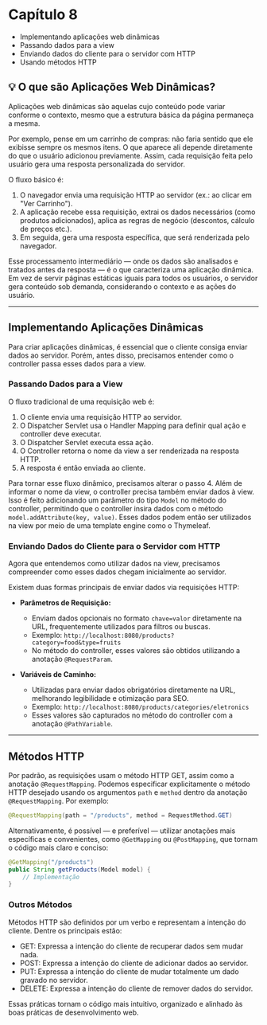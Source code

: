 # Capítulo 8

* Implementando aplicações web dinâmicas
* Passando dados para a view
* Enviando dados do cliente para o servidor com HTTP
* Usando métodos HTTP

## 💡 O que são Aplicações Web Dinâmicas?

Aplicações web dinâmicas são aquelas cujo conteúdo pode variar conforme o contexto, mesmo que a estrutura básica da página permaneça a mesma.

Por exemplo, pense em um carrinho de compras: não faria sentido que ele exibisse sempre os mesmos itens. O que aparece ali depende diretamente do que o usuário adicionou previamente. Assim, cada requisição feita pelo usuário gera uma resposta personalizada do servidor.

O fluxo básico é:

1. O navegador envia uma requisição HTTP ao servidor (ex.: ao clicar em "Ver Carrinho").
2. A aplicação recebe essa requisição, extrai os dados necessários (como produtos adicionados), aplica as regras de negócio (descontos, cálculo de preços etc.).
3. Em seguida, gera uma resposta específica, que será renderizada pelo navegador.

Esse processamento intermediário — onde os dados são analisados e tratados antes da resposta — é o que caracteriza uma aplicação dinâmica. Em vez de servir páginas estáticas iguais para todos os usuários, o servidor gera conteúdo sob demanda, considerando o contexto e as ações do usuário.

---

## Implementando Aplicações Dinâmicas

Para criar aplicações dinâmicas, é essencial que o cliente consiga enviar dados ao servidor. Porém, antes disso, precisamos entender como o controller passa esses dados para a view.

### Passando Dados para a View

O fluxo tradicional de uma requisição web é:

1. O cliente envia uma requisição HTTP ao servidor.
2. O Dispatcher Servlet usa o Handler Mapping para definir qual ação e controller deve executar.
3. O Dispatcher Servlet executa essa ação.
4. O Controller retorna o nome da view a ser renderizada na resposta HTTP.
5. A resposta é então enviada ao cliente.

Para tornar esse fluxo dinâmico, precisamos alterar o passo 4. Além de informar o nome da view, o controller precisa também enviar dados à view. Isso é feito adicionando um parâmetro do tipo `Model` no método do controller, permitindo que o controller insira dados com o método `model.addAttribute(key, value)`. Esses dados podem então ser utilizados na view por meio de uma template engine como o Thymeleaf.

### Enviando Dados do Cliente para o Servidor com HTTP

Agora que entendemos como utilizar dados na view, precisamos compreender como esses dados chegam inicialmente ao servidor.

Existem duas formas principais de enviar dados via requisições HTTP:

* **Parâmetros de Requisição:**

  * Enviam dados opcionais no formato `chave=valor` diretamente na URL, frequentemente utilizados para filtros ou buscas.
  * Exemplo: `http://localhost:8080/products?category=food&type=fruits`
  * No método do controller, esses valores são obtidos utilizando a anotação `@RequestParam`.

* **Variáveis de Caminho:**

  * Utilizadas para enviar dados obrigatórios diretamente na URL, melhorando legibilidade e otimização para SEO.
  * Exemplo: `http://localhost:8080/products/categories/eletronics`
  * Esses valores são capturados no método do controller com a anotação `@PathVariable`.

---

## Métodos HTTP

Por padrão, as requisições usam o método HTTP GET, assim como a anotação `@RequestMapping`. Podemos especificar explicitamente o método HTTP desejado usando os argumentos `path` e `method` dentro da anotação `@RequestMapping`. Por exemplo:

```java
@RequestMapping(path = "/products", method = RequestMethod.GET)
```

Alternativamente, é possível — e preferível — utilizar anotações mais específicas e convenientes, como `@GetMapping` ou `@PostMapping`, que tornam o código mais claro e conciso:

```java
@GetMapping("/products")
public String getProducts(Model model) {
    // Implementação
}
```
### Outros Métodos
Métodos HTTP são definidos por um verbo e representam a intenção do cliente. Dentre os principais estão:

* GET: Expressa a intenção do cliente de recuperar dados sem mudar nada.
* POST: Expressa a intenção do cliente de adicionar dados ao servidor.
* PUT: Expressa a intenção do cliente de mudar totalmente um dado gravado no servidor.
* DELETE: Expressa a intenção do cliente de remover dados do servidor.

Essas práticas tornam o código mais intuitivo, organizado e alinhado às boas práticas de desenvolvimento web.
